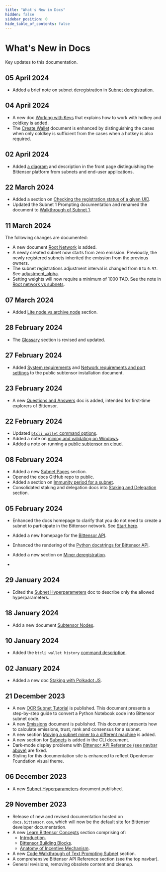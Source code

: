 ```yaml
---
title: "What's New in Docs"
hidden: false
sidebar_position: 0
hide_table_of_contents: false
---
```


# What's New in Docs

Key updates to this documentation.

## 05 April 2024

- Added a brief note on subnet deregistration in [Subnet deregistration](./subnets/create-a-subnet.md#subnet-deregistration).

## 04 April 2024

- A new doc [Working with Keys](./subnets/working-with-keys.md) that explains how to work with hotkey and coldkey is added. 
- The [Create Wallet](./getting-started/wallets.md) document is enhanced by distinguishing the cases when only coldkey is sufficient from the cases when a hotkey is also required. 

## 02 April 2024

- Added [a diagram](./index.md) and description in the front page distinguishing the Bittensor platform from subnets and end-user applications. 

## 22 March 2024

- Added a section on [Checking the registration status of a given UID](./subnets/register-validate-mine.md#checking-the-registration-status).
- Updated the Subnet 1 Prompting documentation and renamed the document to [Walkthrough of Subnet 1](./subnets/walkthrough-prompting).

## 11 March 2024

The following changes are documented:

- A new document [Root Network](./root-network.md) is added.
- A newly created subnet now starts from zero emission. Previously, the newly registered subnets inherited the emission from the previous owners.
- The subnet registrations adjustment interval is changed from `0` to `0.97`. See [adjustment_alpha](./subnets/subnet-hyperparameters.md#adjustment_alpha).
- Setting weights will now require a minimum of 1000 TAO. See the note in [Root network vs subnets](./root-network.md#root-network-vs-subnets).

## 07 March 2024

- Added [Lite node vs archive node](subtensor-nodes/index.md#lite-node-vs-archive-node) section.

## 28 February 2024

- The [Glossary](glossary.md) section is revised and updated.

## 27 February 2024

- Added [System requirements](subtensor-nodes/subtensor-node-requirements.md) and [Network requirements and port settings](subtensor-nodes/subtensor-node-requirements.md#network-requirements-and-port-settings) to the public subtensor installation document.

## 23 February 2024

- A new [Questions and Answers](./questions-and-answers.md) doc is added, intended for first-time explorers of Bittensor.

## 22 February 2024

- Updated [`btcli wallet` command options](./btcli.md#check-balance-in-all-wallets).
- Added a note on [mining and validating on Windows](./subnets/register-validate-mine.md#register).
- Added a note on running a [public subtensor on cloud](subtensor-nodes/using-source.md).

## 08 February 2024

- Added a new [Subnet Pages](./subnet-pages/index.md) section.
- Opened the docs GitHub repo to public.
- Added a section on [Immunity period for a subnet](./subnets/create-a-subnet.md#immunity-period-for-a-subnet).
- Consolidated staking and delegation docs into [Staking and Delegation](staking-and-delegation/index.md) section.

## 05 February 2024

- Enhanced the docs homepage to clarify that you do not need to create a subnet to participate in the Bittensor network. See [Start here](./index.md#start-here). 

- Added a new homepage for the [Bittensor API](bt-api-ref).

- Enhanced the rendering of the [Python docstrings for Bittensor API](https://docs.bittensor.com/python-api/html/index.html).

- Added a new section on [Miner deregistration](subnets/register-validate-mine.md#miner-deregistration).

- 

## 29 January 2024

- Edited the [Subnet Hyperparameters](./subnets/subnet-hyperparameters.md) doc to describe only the allowed hyperparameters.

## 18 January 2024

- Add a new document [Subtensor Nodes](subtensor-nodes/index.md).

## 10 January 2024

- Added the `btcli wallet history` [command description](/btcli.md#show-history).  

## 02 January 2024

- Added a new doc [Staking with Polkadot JS](staking-and-delegation/staking-polkadot-js.md).

## 21 December 2023

- A new [OCR Subnet Tutorial](./tutorials/ocr-subnet-tutorial.md) is published. This document presents a step-by-step guide to convert a Python Notebook code into Bittensor subnet code.
- A new [Emissions](./emissions.md) document is published. This document presents how to calculate emissions, trust, rank and consensus for a subnet. 
- A new section [Moving a subnet miner to a different machine](subnets/register-validate-mine.md#moving-a-subnet-miner-to-a-different-machine) is added.
- A new section for [Subnets](./btcli.md#subnets) is added in the CLI document.
- Dark-mode display problems with [Bittensor API Reference (see navbar above)](https://docs.bittensor.com/python-api/html/index.html) are fixed.
- Styling for this documentation site is enhanced to reflect Opentensor Foundation visual theme. 


## 06 December 2023

- A new [Subnet Hyperparameters](./subnets/subnet-hyperparameters.md) document published.

## 29 November 2023

- Release of new and revised documentation hosted on `docs.bittensor.com`, which will now be the default site for Bittensor developer documentation. 
- A new [Learn Bittensor Concepts](./learn/introduction.md) section comprising of:
  - [Introduction](./learn/introduction.md).
  - [Bittensor Building Blocks](./learn/bittensor-building-blocks.md).
  - [Anatomy of Incentive Mechanism](./learn/anatomy-of-incentive-mechanism.md).
- A new [Code Walkthrough of Text Prompting Subnet](subnets/walkthrough-prompting.md) section.
- A comprehensive Bittensor API Reference section (see the top navbar).
- General revisions, removing obsolete content and cleanup.
